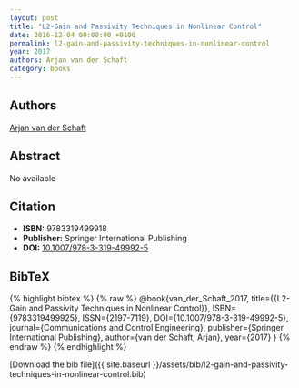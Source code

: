 ```yaml
---
layout: post
title: "L2-Gain and Passivity Techniques in Nonlinear Control"
date: 2016-12-04 00:00:00 +0100
permalink: l2-gain-and-passivity-techniques-in-nonlinear-control
year: 2017
authors: Arjan van der Schaft
category: books
---
```

 
## Authors
[Arjan van der Schaft](authors/arjan-van-der-schaft)
 
## Abstract
No  available
 
## Citation
- **ISBN:** 9783319499918
- **Publisher:** Springer International Publishing
- **DOI:** [10.1007/978-3-319-49992-5](https://doi.org/10.1007/978-3-319-49992-5)
 
## BibTeX
{% highlight bibtex %}
{% raw %}
@book{van_der_Schaft_2017,
  title={{L2-Gain and Passivity Techniques in Nonlinear Control}},
  ISBN={9783319499925},
  ISSN={2197-7119},
  DOI={10.1007/978-3-319-49992-5},
  journal={Communications and Control Engineering},
  publisher={Springer International Publishing},
  author={van der Schaft, Arjan},
  year={2017}
}
{% endraw %}
{% endhighlight %}
 
[Download the bib file]({{ site.baseurl }}/assets/bib/l2-gain-and-passivity-techniques-in-nonlinear-control.bib)
 
